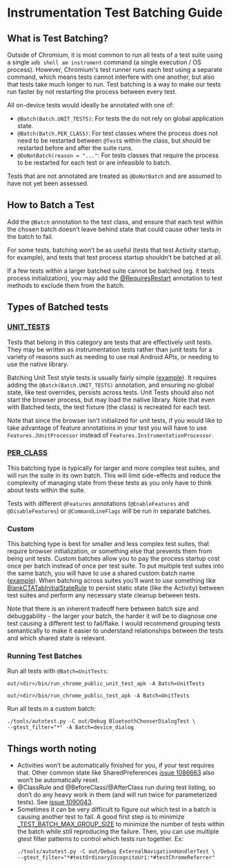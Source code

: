 # Instrumentation Test Batching Guide

## What is Test Batching?

Outside of Chromium, it is most common to run all tests of a test suite using a
single `adb shell am instrument` command (a single execution / OS process).
However, Chromium's test runner runs each test using a separate command, which
means tests cannot interfere with one another, but also that tests take much
longer to run. Test batching is a way to make our tests run faster by not
restarting the process between every test.

All on-device tests would ideally be annotated with one of:

* `@Batch(Batch.UNIT_TESTS)`: For tests the do not rely on global application
  state.
* `@Batch(Batch.PER_CLASS)`: For test classes where the process does not need
   to be restarted between `@Test`s within the class, but should be restarted
   before and after the suite runs.
* `@DoNotBatch(reason = "..."`: For tests classes that require the process to be
  restarted for each test or are infeasible to batch.

Tests that are not annotated are treated as `@DoNotBatch` and are assumed to
have not yet been assessed.

## How to Batch a Test

Add the `@Batch` annotation to the test class, and ensure that each test within
the chosen batch doesn't leave behind state that could cause other tests in the
batch to fail.

For some tests, batching won’t be as useful (tests that test Activity
startup, for example), and tests that test process startup shouldn’t be batched
at all.

If a few tests within a larger batched suite cannot be batched (eg. it tests
process initialization), you may add the
[@RequiresRestart](https://source.chromium.org/chromium/chromium/src/+/main:base/test/android/javatests/src/org/chromium/base/test/util/RequiresRestart.java;bpv=1;bpt=1;l=19?q=RequiresRestart&ss=chromium%2Fchromium%2Fsrc&originalUrl=https:%2F%2Fcs.chromium.org%2F&gsn=RequiresRestart&gs=kythe%3A%2F%2Fchromium.googlesource.com%2Fchromium%2Fsrc%3Flang%3Djava%3Fpath%3Dorg.chromium.base.test.util.RequiresRestart%23b5e85d5c8071e18f350b7f2c5014310bd2cabd0e0d3d176949c991ea18403f55)
annotation to test methods to exclude them from the batch.

## Types of Batched tests

### [UNIT_TESTS](https://source.chromium.org/chromium/chromium/src/+/main:base/test/android/javatests/src/org/chromium/base/test/util/Batch.java;bpv=1;bpt=1;l=51?q=Batch.java&ss=chromium%2Fchromium%2Fsrc&originalUrl=https:%2F%2Fcs.chromium.org%2F&gsn=UNIT_TESTS&gs=kythe%3A%2F%2Fchromium.googlesource.com%2Fchromium%2Fsrc%3Flang%3Djava%3Fpath%3Dorg.chromium.base.test.util.Batch%2319ebd2758adfaed0bda0e97542f70ca5b1564e7c1fa0f8c2bcb9e8170b75684d)

Tests that belong in this category are tests that are effectively unit tests.
They may be written as instrumentation tests rather than junit tests for a
variety of reasons such as needing to use real Android APIs, or needing to
use the native library.

Batching Unit Test style tests is usually fairly simple
([example](https://chromium-review.googlesource.com/c/chromium/src/+/2216044)).
It requires adding the `@Batch(Batch.UNIT_TESTS)` annotation, and ensuring no
global state, like test overrides, persists across tests. Unit Tests should also
not start the browser process, but may load the native library. Note that even
with Batched tests, the test fixture (the class) is recreated for each test.

Note that since the browser isn't initialized for unit tests, if you would like
to take advantage of feature annotations in your test you will have to use
`Features.JUnitProcessor` instead of `Features.InstrumentationProcessor`.


### [PER_CLASS](https://source.chromium.org/chromium/chromium/src/+/main:base/test/android/javatests/src/org/chromium/base/test/util/Batch.java;bpv=1;bpt=1;l=39?q=Batch.java&ss=chromium%2Fchromium%2Fsrc&originalUrl=https:%2F%2Fcs.chromium.org%2F&gsn=PER_CLASS&gs=kythe%3A%2F%2Fchromium.googlesource.com%2Fchromium%2Fsrc%3Flang%3Djava%3Fpath%3Dorg.chromium.base.test.util.Batch%23780b702db42a1901f05647fd29f75d443bc4efd2db588848b4aedf826ddf9e21)

This batching type is typically for larger and more complex test suites, and
will run the suite in its own batch. This will limit side-effects and reduce
the complexity of managing state from these tests as you only have to think
about tests within the suite.

Tests with different `@Features` annotations (`@EnableFeatures` and
`@DisableFeatures`) or `@CommandLineFlags` will be run in separate batches.

### Custom

This batching type is best for smaller and less complex test suites, that
require browser initialization, or something else that prevents them from being
unit tests. Custom batches allow you to pay the process startup cost once per
batch instead of once per test suite. To put multiple test suites into the same
batch, you will have to use a shared custom batch name
([example](https://chromium-review.googlesource.com/c/chromium/src/+/2307650)).
When batching across suites you’ll want to use something like
[BlankCTATabInitialStateRule](https://source.chromium.org/chromium/chromium/src/+/main:chrome/test/android/javatests/src/org/chromium/chrome/test/batch/BlankCTATabInitialStateRule.java?q=BlankCTATabInitialStateRule&ss=chromium&originalUrl=https:%2F%2Fcs.chromium.org%2F)
to persist static state (like the Activity) between test suites and perform any
necessary state cleanup between tests.

Note that there is an inherent tradeoff here between batch size and
debuggability - the larger your batch, the harder it will be to diagnose one
test causing a different test to fail/flake. I would recommend grouping tests
semantically to make it easier to understand relationships between the tests and
which shared state is relevant.

### Running Test Batches

Run all tests with `@Batch=UnitTests`:

```shell
out/<dir>/bin/run_chrome_public_unit_test_apk -A Batch=UnitTests

out/<dir>/bin/run_chrome_public_test_apk -A Batch=UnitTests
```

Run all tests in a custom batch:
```shell
./tools/autotest.py -C out/Debug BluetoothChooserDialogTest \
--gtest_filter="*" -A Batch=device_dialog
```

## Things worth noting

* Activities won’t be automatically finished for you, if your test requires
that. Other common state like SharedPreferences
[issue 1086663](https://crbug.com/1086663) also won’t be automatically reset.
* @ClassRule and @BeforeClass/@AfterClass run during test listing, so don’t do
any heavy work in them (and will run twice for parameterized tests). See
[issue 1090043](https://crbug.com/1090043).
* Sometimes it can be very difficult to figure out which test in a batch is
causing another test to fail. A good first step is to minimize [_TEST_BATCH_MAX_GROUP_SIZE](https://source.chromium.org/chromium/chromium/src/+/main:build/android/pylib/local/device/local_device_instrumentation_test_run.py;drc=3ab9a142091516aa57f10feebc46dee649ae4589;l=109)
to minimize the number of tests within the batch while still reproducing the
failure. Then, you can use multiple gtest filter patterns to control which tests
run together. Ex:
  ```shell
  ./tools/autotest.py -C out/Debug ExternalNavigationHandlerTest \
  --gtest_filter="*#testOrdinaryIncognitoUri:*#testChromeReferrer"
  ```
